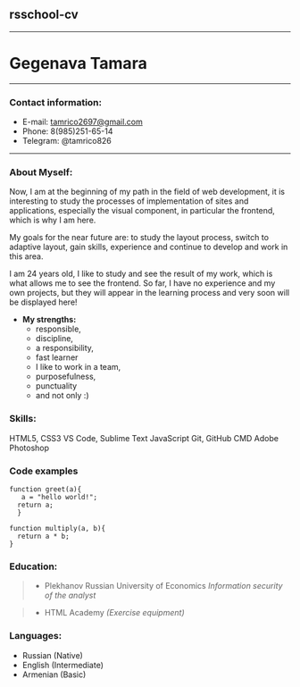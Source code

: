 ## rsschool-cv

**********************

# **Gegenava Tamara**
___________________

### Contact information:

* E-mail: tamrico2697@gmail.com
* Phone: 8(985)251-65-14
* Telegram: @tamrico826
******************

### About Myself:

Now, I am at the beginning of my path in the field of web development, it is interesting to study the processes of implementation of sites and applications, especially the visual component, in particular the frontend, which is why I am here.

My goals for the near future are: to study the layout process, switch to adaptive layout, gain skills, experience and continue to develop and work in this area.

I am 24 years old, I like to study and see the result of my work, which is what allows me to see the frontend. So far, I have no experience and my own projects, but they will appear in the learning process and very soon will be displayed here!

- **My strengths:**
    * responsible,
    * discipline,
    * a responsibility,
    * fast learner
    * I like to work in a team,
    * purposefulness,
    * punctuality
    * and not only :)

### Skills:

HTML5, CSS3
VS Code, Sublime Text
JavaScript 
Git, GitHub
CMD
Adobe Photoshop

### Code examples

```
function greet(a){
   a = "hello world!";
  return a;
  }
```
```
function multiply(a, b){
  return a * b; 
}
```

### Education:

> + Plekhanov Russian University of Economics
*Information security of the analyst*

> + HTML Academy
*(Exercise equipment)*

### Languages:

* Russian (Native)
* English (Intermediate)
* Armenian (Basic)